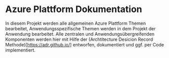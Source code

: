 # Azure Plattform Dokumentation
In diesem Projekt werden alle allgemeinen Azure Plattform Themen bearbeitet, Anwendungsspezifische Themen werden in dem Projekt der Anwendung bearbeitet. Alle zentralen und Anwendungsübergreifenden Komponenten werden hier mit Hilfe der (Archtitecture Desicion Record Methode)[https://adr.github.io/] entworfen, dokumentiert und ggf. per Code implementiert.